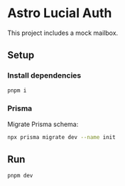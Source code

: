 # Astro Lucial Auth

This project includes a mock mailbox.

## Setup

### Install dependencies

```bash
pnpm i
```

### Prisma

Migrate Prisma schema:

```bash
npx prisma migrate dev --name init
```

## Run

```bash
pnpm dev
```
